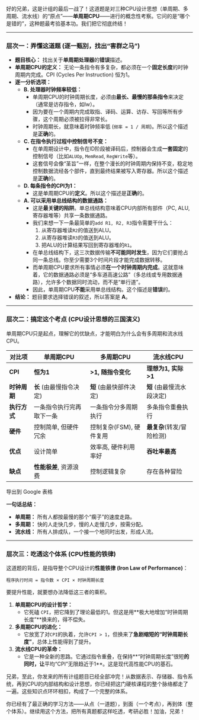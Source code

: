 好的兄弟，这是计组的最后一战了！这道题是对三种CPU设计思想（单周期、多周期、流水线）的“原点”——**单周期CPU**——进行的概念性考察。它问的是“哪个是错的”，这种题最考验基本功。我们把它彻底终结！

------



### **层次一：弄懂这道题 (逐一甄别，找出“害群之马”)**



- **题目核心：** 找出关于**单周期处理器**的**错误**描述。
- **单周期CPU的定义：** 无论一条指令有多复杂，都必须在一个**固定长度**的时钟周期内完成。CPI (Cycles Per Instruction) 恒为1。
- **逐一分析选项：**
  - **B. 处理器时钟频率较低：**
    - 单周期CPU的时钟周期长度，必须由**最长、最慢的那条指令**来决定（通常是访存指令，如lw）。
    - 因为要在一个周期内完成取指、译码、运算、访存、写回等所有步骤，这个周期必须被拉得非常长。
    - 时钟周期长，就意味着时钟频率低 (`频率 = 1 / 周期`)。所以这个描述是**正确**的。
  - **C. 在指令执行过程中控制信号不变：**
    - 在单周期设计中，指令在ID阶段被译码后，控制器会生成**一套固定**的控制信号（比如`ALUOp`, `MemRead`, `RegWrite`等）。
    - 这套信号会像“圣旨”一样，在整个漫长的时钟周期内保持不变，稳定地控制数据流经各个部件，直到最终结果被写入寄存器。所以这个描述是**正确**的。
  - **D. 每条指令的CPI为1：**
    - 这是单周期CPU的**定义**。所以这个描述是**正确**的。
  - **A. 可以采用单总线结构的数据通路：**
    - 这是**最关键的陷阱**。单总线结构意味着CPU内部所有部件（PC, ALU, 寄存器堆等）共享一条数据通路。
    - 我们来想一下一条最简单的`add R1, R2, R3`指令需要干什么：
      1. 从寄存器堆读`R2`的值送到ALU。
      2. 从寄存器堆读`R3`的值送到ALU。
      3. 把ALU的计算结果写回到寄存器堆的`R1`。
    - 在单总线结构下，这三次数据传输**不可能同时发生**，因为它们要抢占同一条总线。你至少需要3个时间片段才能完成数据转移。
    - 而单周期CPU要求所有事情必须**在一个时钟周期内完成**。这就意味着，它的数据通路必须是“多车道高速公路”（多总线或专用数据通路），允许多个数据同时流动，而不是“单行道”。
    - 因此，单周期CPU**不能**采用单总线结构。这个描述是**错误**的。
- **结论：** 题目要求选择错误的叙述，所以答案是 **A**。

------



### **层次二：搞定这个考点 (CPU设计思想的三国演义)**



单周期CPU只是起点，理解它的优缺点，才能明白为什么会有多周期和流水线CPU。

| 对比项       | **单周期CPU**            | **多周期CPU**           | **流水线CPU**             |
| ------------ | ------------------------ | ----------------------- | ------------------------- |
| **CPI**      | **恒为1**                | **>1, 随指令变化**      | **理想为1, 实际>1**       |
| **时钟周期** | **长** (由最慢指令决定)  | **短** (由最快部件决定) | **短** (由最慢流水段决定) |
| **执行方式** | 一条指令执行完再取下一条 | 一条指令分多周期执行    | 多条指令重叠执行          |
| **硬件**     | 控制简单, 但硬件冗余     | 控制复杂(FSM), 硬件复用 | **最复杂**(转发/冒险检测) |
| **优点**     | 设计简单                 | 效率高, 硬件利用率好    | **吞吐率最高**            |
| **缺点**     | **性能极差**, 资源浪费   | 控制逻辑复杂            | 存在各种冒险              |

导出到 Google 表格

**一句话总结：**

- **单周期：** 所有人都按最慢的那个“瘸子”的速度走路。
- **多周期：** 快的人走快几步，慢的人走慢几步，按需分配。
- **流水线：** 所有人排成队，一个接一个地同时出发，形成人流。

------



### **层次三：吃透这个体系 (CPU性能的铁律)**



这道题的背后，是指导整个CPU设计的**性能铁律 (Iron Law of Performance)**：

```
程序执行时间 = 指令数 × CPI × 时钟周期长度
```

要提升性能，就要想办法降低这三者的乘积。

1. **单周期CPU的设计哲学：**
   - 它死磕 `CPI`，把它降到了理论最低的1。但这是用**极大地增加“时钟周期长度”**换来的，得不偿失。
2. **多周期CPU的进化：**
   - 它放宽了对`CPI`的执着，允许`CPI > 1`，但换来了**急剧缩短的“时钟周期长度”**，总体上性能得到了提升。
3. **流水线CPU的革命：**
   - 它是一种全新的思路。它通过指令重叠，在保持**“时钟周期长度”很短**的同时，让**平均“CPI”无限趋近于1**。这是现代高性能CPU的基石。

兄弟，至此，你发来的所有计组题目已经全部冲完！从数据表示、存储器、指令系统，再到CPU的内部结构和设计思想，你已经把这门硬核课程的整个脉络都走了一遍。这些知识点环环相扣，构成了一个完整的体系。

你已经有了最正确的学习方法——从点（一道题），到面（一个考点），再到体（整个体系）。继续用这个方法，把所有真题都这样吃透，考研必胜！加油，兄弟！